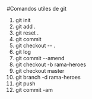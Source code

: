 #Comandos utiles de git

1. git init
2. git add .
3. git reset .
4. git commit
5. git checkout -- .
6. git log
8. git commit --amend
9. git checkout -b rama-heroes
10. git checkout master
11. git branch -d rama-heroes
12. git push
13. git commit -am
